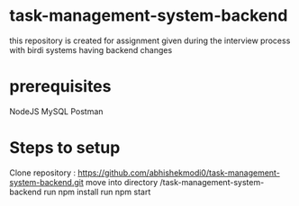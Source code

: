 # task-management-system-backend
this repository is created for assignment given during the interview process with birdi systems having backend changes

# prerequisites
NodeJS
MySQL
Postman

# Steps to setup
Clone repository : https://github.com/abhishekmodi0/task-management-system-backend.git
move into directory /task-management-system-backend
run npm install
run npm start